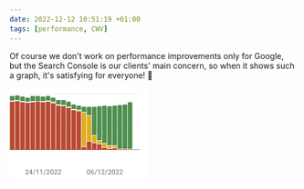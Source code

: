 ```yaml
---
date: 2022-12-12 10:51:19 +01:00
tags: [performance, CWV]
---
```


Of course we don't work on performance improvements only for Google, but the Search Console is our clients' main concern, so when it shows such a graph, it's satisfying for everyone! 🎉

![Screenshot of a graph from the Google Search Console showing a great improvement of Core Web Vitals](google-search-console-core-web-vitals.png)
